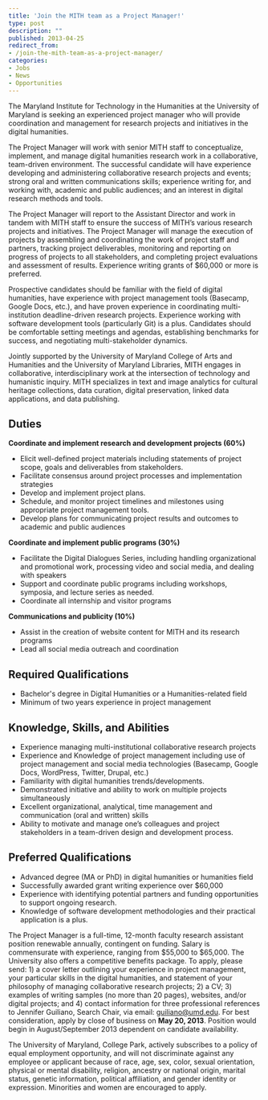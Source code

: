 ```yaml
---
title: 'Join the MITH team as a Project Manager!'
type: post
description: ""
published: 2013-04-25
redirect_from: 
- /join-the-mith-team-as-a-project-manager/
categories:
- Jobs
- News
- Opportunities
---
```

The Maryland Institute for Technology in the Humanities at the University of Maryland is seeking an experienced project manager who will provide coordination and management for research projects and initiatives in the digital humanities.

The Project Manager will work with senior MITH staff to conceptualize, implement, and manage digital humanities research work in a collaborative, team-driven environment. The successful candidate will have experience developing and administering collaborative research projects and events; strong oral and written communications skills; experience writing for, and working with, academic and public audiences; and an interest in digital research methods and tools.

The Project Manager will report to the Assistant Director and work in tandem with MITH staff to ensure the success of MITH’s various research projects and initiatives. The Project Manager will manage the execution of projects by assembling and coordinating the work of project staff and partners, tracking project deliverables, monitoring and reporting on progress of projects to all stakeholders, and completing project evaluations and assessment of results. Experience writing grants of \$60,000 or more is preferred.

Prospective candidates should be familiar with the field of digital humanities, have experience with project management tools (Basecamp, Google Docs, etc.), and have proven experience in coordinating multi-institution deadline-driven research projects. Experience working with software development tools (particularly Git) is a plus. Candidates should be comfortable setting meetings and agendas, establishing benchmarks for success, and negotiating multi-stakeholder dynamics.

Jointly supported by the University of Maryland College of Arts and Humanities and the University of Maryland Libraries, MITH engages in collaborative, interdisciplinary work at the intersection of technology and humanistic inquiry. MITH specializes in text and image analytics for cultural heritage collections, data curation, digital preservation, linked data applications, and data publishing.

## Duties

**Coordinate and implement research and development projects (60%)**

- Elicit well-defined project materials including statements of project scope, goals and deliverables from stakeholders.
- Facilitate consensus around project processes and implementation strategies
- Develop and implement project plans.
- Schedule, and monitor project timelines and milestones using appropriate project management tools.
- Develop plans for communicating project results and outcomes to academic and public audiences

**Coordinate and implement public programs (30%)**

- Facilitate the Digital Dialogues Series, including handling organizational and promotional work, processing video and social media, and dealing with speakers
- Support and coordinate public programs including workshops, symposia, and lecture series as needed.
- Coordinate all internship and visitor programs

**Communications and publicity (10%)**

- Assist in the creation of website content for MITH and its research programs
- Lead all social media outreach and coordination

## Required Qualifications

- Bachelor's degree in Digital Humanities or a Humanities-related field
- Minimum of two years experience in project management

## Knowledge, Skills, and Abilities

- Experience managing multi-institutional collaborative research projects
- Experience and Knowledge of project management including use of project management and social media technologies (Basecamp, Google Docs, WordPress, Twitter, Drupal, etc.)
- Familiarity with digital humanities trends/developments.
- Demonstrated initiative and ability to work on multiple projects simultaneously
- Excellent organizational, analytical, time management and communication (oral and written) skills
- Ability to motivate and manage one’s colleagues and project stakeholders in a team-driven design and development process.

## Preferred Qualifications

- Advanced degree (MA or PhD) in digital humanities or humanities field
- Successfully awarded grant writing experience over \$60,000
- Experience with identifying potential partners and funding opportunities to support ongoing research.
- Knowledge of software development methodologies and their practical application is a plus.

The Project Manager is a full-time, 12-month faculty research assistant position renewable annually, contingent on funding. Salary is commensurate with experience, ranging from $55,000 to $65,000. The University also offers a competitive benefits package. To apply, please send: 1) a cover letter outlining your experience in project management, your particular skills in the digital humanities, and statement of your philosophy of managing collaborative research projects; 2) a CV; 3) examples of writing samples (no more than 20 pages), websites, and/or digital projects; and 4) contact information for three professional references to Jennifer Guiliano, Search Chair, via email: [guiliano@umd.edu](mailto:guiliano@umd.edu). For best consideration, apply by close of business on **May 20, 2013**. Position would begin in August/September 2013 dependent on candidate availability.

The University of Maryland, College Park, actively subscribes to a policy of equal employment opportunity, and will not discriminate against any employee or applicant because of race, age, sex, color, sexual orientation, physical or mental disability, religion, ancestry or national origin, marital status, genetic information, political affiliation, and gender identity or expression. Minorities and women are encouraged to apply.
